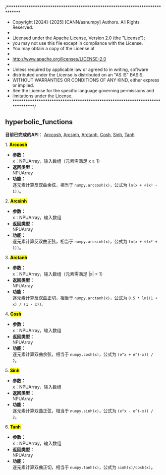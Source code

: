 /******************************************************************************
 * Copyright [2024]-[2025] [CANN/asnumpy] Authors. All Rights Reserved.
 *
 * Licensed under the Apache License, Version 2.0 (the "License");
 * you may not use this file except in compliance with the License.
 * You may obtain a copy of the License at
 *
 * http://www.apache.org/licenses/LICENSE-2.0
 *
 * Unless required by applicable law or agreed to in writing, software
 * distributed under the License is distributed on an "AS IS" BASIS,
 * WITHOUT WARRANTIES OR CONDITIONS OF ANY KIND, either express or implied.
 * See the License for the specific language governing permissions and
 * limitations under the License.
 ******************************************************************************/

## hyperbolic_functions  

**目前已完成的API：** [Arccosh](#Arccosh), [Arcsinh](#Arcsinh), [Arctanh](#Arctanh), [Cosh](#Cosh), [Sinh](#Sinh), [Tanh](#Tanh)  

<span id="Arccosh">1. <mark>**Arccosh**</mark></span>  
- **参数：**  
    x：NPUArray，输入数组（元素需满足 x ≥ 1）  
- **返回类型：**  
    NPUArray  
- **功能：**  
    逐元素计算反双曲余弦，相当于 `numpy.arccosh(x)`，公式为 `ln(x + √(x² - 1))`。  

<span id="Arcsinh">2. <mark>**Arcsinh**</mark></span>  
- **参数：**  
    x：NPUArray，输入数组  
- **返回类型：**  
    NPUArray  
- **功能：**  
    逐元素计算反双曲正弦，相当于 `numpy.arcsinh(x)`，公式为 `ln(x + √(x² + 1))`。  

<span id="Arctanh">3. <mark>**Arctanh**</mark></span>  
- **参数：**  
    x：NPUArray，输入数组（元素需满足 |x| < 1）  
- **返回类型：**  
    NPUArray  
- **功能：**  
    逐元素计算反双曲正切，相当于 `numpy.arctanh(x)`，公式为 `0.5 * ln((1 + x) / (1 - x))`。  

<span id="Cosh">4. <mark>**Cosh**</mark></span>  
- **参数：**  
    x：NPUArray，输入数组  
- **返回类型：**  
    NPUArray  
- **功能：**  
    逐元素计算双曲余弦，相当于 `numpy.cosh(x)`，公式为 `(e^x + e^(-x)) / 2`。  

<span id="Sinh">5. <mark>**Sinh**</mark></span>  
- **参数：**  
    x：NPUArray，输入数组  
- **返回类型：**  
    NPUArray  
- **功能：**  
    逐元素计算双曲正弦，相当于 `numpy.sinh(x)`，公式为 `(e^x - e^(-x)) / 2`。  

<span id="Tanh">6. <mark>**Tanh**</mark></span>  
- **参数：**  
    x：NPUArray，输入数组  
- **返回类型：**  
    NPUArray  
- **功能：**  
    逐元素计算双曲正切，相当于 `numpy.tanh(x)`，公式为 `sinh(x)/cosh(x)`。  
